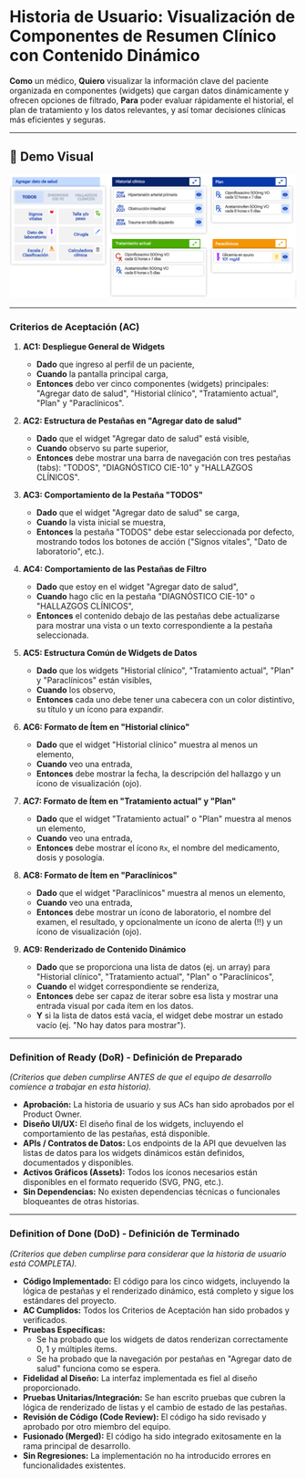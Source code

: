 # Historia de Usuario: Visualización de Componentes de Resumen Clínico con Contenido Dinámico

**Como** un médico,
**Quiero** visualizar la información clave del paciente organizada en componentes (widgets) que cargan datos dinámicamente y ofrecen opciones de filtrado,
**Para** poder evaluar rápidamente el historial, el plan de tratamiento y los datos relevantes, y así tomar decisiones clínicas más eficientes y seguras.

---

## 📸 Demo Visual

![Screenshot de la aplicación](./preview/screenshot.png)

---

### Criterios de Aceptación (AC)

1.  **AC1: Despliegue General de Widgets**
    *   **Dado** que ingreso al perfil de un paciente,
    *   **Cuando** la pantalla principal carga,
    *   **Entonces** debo ver cinco componentes (widgets) principales: "Agregar dato de salud", "Historial clínico", "Tratamiento actual", "Plan" y "Paraclínicos".

2.  **AC2: Estructura de Pestañas en "Agregar dato de salud"**
    *   **Dado** que el widget "Agregar dato de salud" está visible,
    *   **Cuando** observo su parte superior,
    *   **Entonces** debe mostrar una barra de navegación con tres pestañas (tabs): "TODOS", "DIAGNÓSTICO CIE-10" y "HALLAZGOS CLÍNICOS".

3.  **AC3: Comportamiento de la Pestaña "TODOS"**
    *   **Dado** que el widget "Agregar dato de salud" se carga,
    *   **Cuando** la vista inicial se muestra,
    *   **Entonces** la pestaña "TODOS" debe estar seleccionada por defecto, mostrando todos los botones de acción ("Signos vitales", "Dato de laboratorio", etc.).

4.  **AC4: Comportamiento de las Pestañas de Filtro**
    *   **Dado** que estoy en el widget "Agregar dato de salud",
    *   **Cuando** hago clic en la pestaña "DIAGNÓSTICO CIE-10" o "HALLAZGOS CLÍNICOS",
    *   **Entonces** el contenido debajo de las pestañas debe actualizarse para mostrar una vista o un texto correspondiente a la pestaña seleccionada.

5.  **AC5: Estructura Común de Widgets de Datos**
    *   **Dado** que los widgets "Historial clínico", "Tratamiento actual", "Plan" y "Paraclínicos" están visibles,
    *   **Cuando** los observo,
    *   **Entonces** cada uno debe tener una cabecera con un color distintivo, su título y un ícono para expandir.

6.  **AC6: Formato de Ítem en "Historial clínico"**
    *   **Dado** que el widget "Historial clínico" muestra al menos un elemento,
    *   **Cuando** veo una entrada,
    *   **Entonces** debe mostrar la fecha, la descripción del hallazgo y un ícono de visualización (ojo).

7.  **AC7: Formato de Ítem en "Tratamiento actual" y "Plan"**
    *   **Dado** que el widget "Tratamiento actual" o "Plan" muestra al menos un elemento,
    *   **Cuando** veo una entrada,
    *   **Entonces** debe mostrar el ícono `Rx`, el nombre del medicamento, dosis y posología.

8.  **AC8: Formato de Ítem en "Paraclínicos"**
    *   **Dado** que el widget "Paraclínicos" muestra al menos un elemento,
    *   **Cuando** veo una entrada,
    *   **Entonces** debe mostrar un ícono de laboratorio, el nombre del examen, el resultado, y opcionalmente un ícono de alerta (!!) y un ícono de visualización (ojo).

9.  **AC9: Renderizado de Contenido Dinámico**
    *   **Dado** que se proporciona una lista de datos (ej. un array) para "Historial clínico", "Tratamiento actual", "Plan" o "Paraclínicos",
    *   **Cuando** el widget correspondiente se renderiza,
    *   **Entonces** debe ser capaz de iterar sobre esa lista y mostrar una entrada visual por cada ítem en los datos.
    *   **Y** si la lista de datos está vacía, el widget debe mostrar un estado vacío (ej. "No hay datos para mostrar").

---

### Definition of Ready (DoR) - Definición de Preparado
*(Criterios que deben cumplirse ANTES de que el equipo de desarrollo comience a trabajar en esta historia).*

*   **Aprobación:** La historia de usuario y sus ACs han sido aprobados por el Product Owner.
*   **Diseño UI/UX:** El diseño final de los widgets, incluyendo el comportamiento de las pestañas, está disponible.
*   **APIs / Contratos de Datos:** Los endpoints de la API que devuelven las listas de datos para los widgets dinámicos están definidos, documentados y disponibles.
*   **Activos Gráficos (Assets):** Todos los íconos necesarios están disponibles en el formato requerido (SVG, PNG, etc.).
*   **Sin Dependencias:** No existen dependencias técnicas o funcionales bloqueantes de otras historias.

---

### Definition of Done (DoD) - Definición de Terminado
*(Criterios que deben cumplirse para considerar que la historia de usuario está COMPLETA).*

*   **Código Implementado:** El código para los cinco widgets, incluyendo la lógica de pestañas y el renderizado dinámico, está completo y sigue los estándares del proyecto.
*   **AC Cumplidos:** Todos los Criterios de Aceptación han sido probados y verificados.
*   **Pruebas Específicas:**
    *   Se ha probado que los widgets de datos renderizan correctamente 0, 1 y múltiples ítems.
    *   Se ha probado que la navegación por pestañas en "Agregar dato de salud" funciona como se espera.
*   **Fidelidad al Diseño:** La interfaz implementada es fiel al diseño proporcionado.
*   **Pruebas Unitarias/Integración:** Se han escrito pruebas que cubren la lógica de renderizado de listas y el cambio de estado de las pestañas.
*   **Revisión de Código (Code Review):** El código ha sido revisado y aprobado por otro miembro del equipo.
*   **Fusionado (Merged):** El código ha sido integrado exitosamente en la rama principal de desarrollo.
*   **Sin Regresiones:** La implementación no ha introducido errores en funcionalidades existentes.

